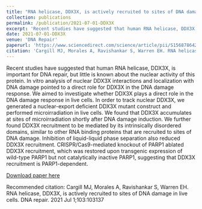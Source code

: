 ```yaml
---
title: "RNA helicase, DDX3X, is actively recruited to sites of DNA damage in live cells"
collection: publications
permalink: /publication/2021-07-01-DDX3X
excerpt: 'Recent studies have suggested that human RNA helicase, DDX3X, is important for DNA repair, but little is known about the nuclear activity of this protein. In vitro analysis of nuclear DDX3X interactions and localization with DNA damage pointed to a direct role for DDX3X in the DNA damage response. We aimed to investigate whether DDX3X plays a direct role in the DNA damage response in live cells. In order to track nuclear DDX3X, we generated a nuclear-export deficient DDX3X mutant construct and performed microirradiation in live cells. We found that DDX3X accumulates at sites of microirradiation shortly after DNA damage induction. We further found DDX3X recruitment to be mediated by its intrinsically disordered domains, similar to other RNA binding proteins that are recruited to sites of DNA damage. Inhibition of liquid-liquid phase separation also reduced DDX3X recruitment. CRISPR/Cas9-mediated knockout of PARP1 ablated DDX3X recruitment, which was restored upon transgenic expression of wild-type PARP1 but not catalytically inactive PARP1, suggesting that DDX3X recruitment is PARP1-dependent.'
date: 2021-07-01-DDX3X
venue: 'DNA Repair'
paperurl: 'https://www.sciencedirect.com/science/article/pii/S1568786421000938'
citation: 'Cargill MJ, Morales A, Ravishankar S, Warren EH. RNA helicase, DDX3X, is actively recruited to sites of DNA damage in live cells. DNA repair. 2021 Jul 1;103:103137.'
---
```

Recent studies have suggested that human RNA helicase, DDX3X, is important for DNA repair, but little is known about the nuclear activity of this protein. In vitro analysis of nuclear DDX3X interactions and localization with DNA damage pointed to a direct role for DDX3X in the DNA damage response. We aimed to investigate whether DDX3X plays a direct role in the DNA damage response in live cells. In order to track nuclear DDX3X, we generated a nuclear-export deficient DDX3X mutant construct and performed microirradiation in live cells. We found that DDX3X accumulates at sites of microirradiation shortly after DNA damage induction. We further found DDX3X recruitment to be mediated by its intrinsically disordered domains, similar to other RNA binding proteins that are recruited to sites of DNA damage. Inhibition of liquid-liquid phase separation also reduced DDX3X recruitment. CRISPR/Cas9-mediated knockout of PARP1 ablated DDX3X recruitment, which was restored upon transgenic expression of wild-type PARP1 but not catalytically inactive PARP1, suggesting that DDX3X recruitment is PARP1-dependent.

[Download paper here](https://www.sciencedirect.com/science/article/pii/S1568786421000938)

Recommended citation: Cargill MJ, Morales A, Ravishankar S, Warren EH. RNA helicase, DDX3X, is actively recruited to sites of DNA damage in live cells. DNA repair. 2021 Jul 1;103:103137
